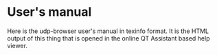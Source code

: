 # User's manual

Here is the udp-browser user's manual in texinfo format.
It is the HTML output of this thing that is opened in the online QT
Assistant based help viewer.
